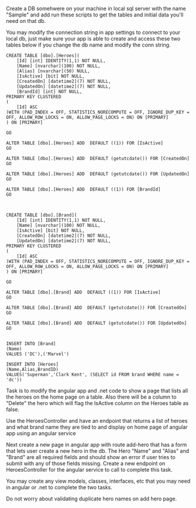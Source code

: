 Create a DB somehwere on your machine in local sql server with the name "Sample" and add run these scripts to get the tables and initial data you'll need on that db.

You may modify the connection string in app settings to connect to your local db, just make sure your app is able to create and access these two tables below if you change the db name and modify the conn string.


```
CREATE TABLE [dbo].[Heroes](
	[Id] [int] IDENTITY(1,1) NOT NULL,
	[Name] [nvarchar](100) NOT NULL,
	[Alias] [nvarchar](50) NULL,
	[IsActive] [bit] NOT NULL,
	[CreatedOn] [datetime2](7) NOT NULL,
	[UpdatedOn] [datetime2](7) NOT NULL,
	[BrandId] [int] NOT NULL,
PRIMARY KEY CLUSTERED 
(
	[Id] ASC
)WITH (PAD_INDEX = OFF, STATISTICS_NORECOMPUTE = OFF, IGNORE_DUP_KEY = OFF, ALLOW_ROW_LOCKS = ON, ALLOW_PAGE_LOCKS = ON) ON [PRIMARY]
) ON [PRIMARY]

GO

ALTER TABLE [dbo].[Heroes] ADD  DEFAULT ((1)) FOR [IsActive]
GO

ALTER TABLE [dbo].[Heroes] ADD  DEFAULT (getutcdate()) FOR [CreatedOn]
GO

ALTER TABLE [dbo].[Heroes] ADD  DEFAULT (getutcdate()) FOR [UpdatedOn]
GO

ALTER TABLE [dbo].[Heroes] ADD  DEFAULT ((1)) FOR [BrandId]
GO



CREATE TABLE [dbo].[Brand](
	[Id] [int] IDENTITY(1,1) NOT NULL,
	[Name] [nvarchar](100) NOT NULL,
	[IsActive] [bit] NOT NULL,
	[CreatedOn] [datetime2](7) NOT NULL,
	[UpdatedOn] [datetime2](7) NOT NULL,
PRIMARY KEY CLUSTERED 
(
	[Id] ASC
)WITH (PAD_INDEX = OFF, STATISTICS_NORECOMPUTE = OFF, IGNORE_DUP_KEY = OFF, ALLOW_ROW_LOCKS = ON, ALLOW_PAGE_LOCKS = ON) ON [PRIMARY]
) ON [PRIMARY]

GO

ALTER TABLE [dbo].[Brand] ADD  DEFAULT ((1)) FOR [IsActive]
GO

ALTER TABLE [dbo].[Brand] ADD  DEFAULT (getutcdate()) FOR [CreatedOn]
GO

ALTER TABLE [dbo].[Brand] ADD  DEFAULT (getutcdate()) FOR [UpdatedOn]
GO


INSERT INTO [Brand]
(Name)
VALUES ('DC'),('Marvel')

INSERT INTO [Heroes]
(Name,Alias,BrandID)
VALUES('Superman','Clark Kent', (SELECT id FROM brand WHERE name = 'dc'))
```


Task is to modify the angular app and .net code to show a page that lists all the heroes on the home page on a table. Also there will be a column to "Delete" the hero which will flag the IsActive column on the Heroes table as false.

Use the HeroesController and have an endpoint that returns a list of heroes and what brand name they are tied to and display on home page of angular app using an angular service

Next create a new page in angular app with route add-hero that has a form that lets user create a new hero in the db.  The Hero "Name" and "Alias" and "Brand" are all required fields and should show an error if user tries to submit with any of those fields missing.  Create a new endpoint on HeroesController for the angular service to call to complete this task.

You may create any view models, classes, interfaces, etc that you may need in angular or .net to complete the two tasks.

Do not worry about validating duplicate hero names on add hero page.
